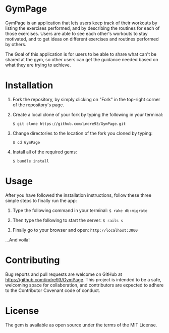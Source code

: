 # GymPage

GymPage is an application that lets users keep track of their workouts by listing the exercises performed, and by describing the routines for each of those exercises. Users are able to see each other's workouts to stay motivated, and to get ideas on different exercises and routines performed by others. 

The Goal of this application is for users to be able to share what can't be shared at the gym, so other users can get the guidance needed based on what they are trying to achieve.

# Installation

1. Fork the repository, by simply clicking on "Fork" in the top-right corner of the repository's page.

2. Create a local clone of your fork by typing the following in your terminal: 

   `$ git clone https://github.com/indre93/GymPage.git`

3. Change directories to the location of the fork you cloned by typing: 

   `$ cd GymPage`

4. Install all of the required gems: 

   `$ bundle install`

# Usage

After you have followed the installation instructions, follow these three simple steps to finally run the app: 

1. Type the following command in your terminal: `$ rake db:migrate`

2. Then type the following to start the server: `$ rails s`

3. Finally go to your browser and open: `http://localhost:3000`

...And voilà!

# Contributing

Bug reports and pull requests are welcome on GitHub at https://github.com/indre93/GymPage. This project is intended to be a safe, welcoming space for collaboration, and contributors are expected to adhere to the Contributor Covenant code of conduct.

# License

The gem is available as open source under the terms of the MIT License.
